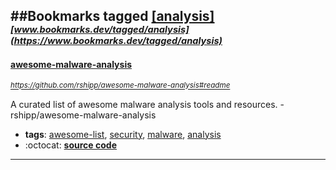 ##Bookmarks tagged [[analysis]](https://www.bookmarks.dev?q=[analysis])
_<sup><sup>[www.bookmarks.dev/tagged/analysis](https://www.bookmarks.dev/tagged/analysis)</sup></sup>_
---
#### [awesome-malware-analysis](https://github.com/rshipp/awesome-malware-analysis#readme)
_<sup>https://github.com/rshipp/awesome-malware-analysis#readme</sup>_

A curated list of awesome malware analysis tools and resources. - rshipp/awesome-malware-analysis
* **tags**: [awesome-list](../tagged/awesome-list.md), [security](../tagged/security.md), [malware](../tagged/malware.md), [analysis](../tagged/analysis.md)
* :octocat: **[source code](https://github.com/rshipp/awesome-malware-analysis#readme)**
---
